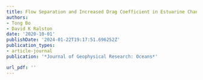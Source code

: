 ```yaml
---
title: Flow Separation and Increased Drag Coefficient in Estuarine Channels with Curvature
authors:
- Tong Bo
- David K Ralston
date: '2020-10-01'
publishDate: '2024-01-22T19:17:51.696252Z'
publication_types:
- article-journal
publication: '*Journal of Geophysical Research: Oceans*'

url_pdf: ''
---
```

